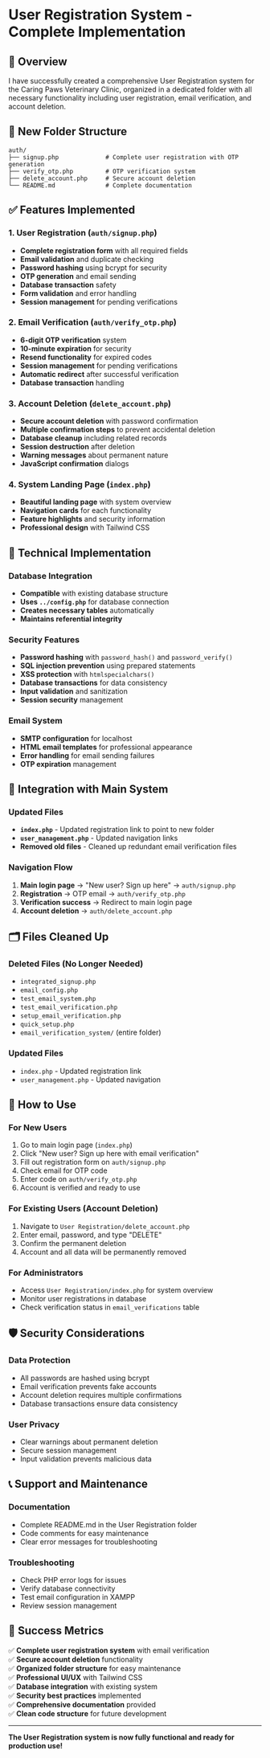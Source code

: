 # User Registration System - Complete Implementation

## 🎯 Overview

I have successfully created a comprehensive User Registration system for the Caring Paws Veterinary Clinic, organized in a dedicated folder with all necessary functionality including user registration, email verification, and account deletion.

## 📁 New Folder Structure

```
auth/
├── signup.php             # Complete user registration with OTP generation
├── verify_otp.php         # OTP verification system
├── delete_account.php     # Secure account deletion
└── README.md              # Complete documentation
```

## ✅ Features Implemented

### 1. User Registration (`auth/signup.php`)
- **Complete registration form** with all required fields
- **Email validation** and duplicate checking
- **Password hashing** using bcrypt for security
- **OTP generation** and email sending
- **Database transaction** safety
- **Form validation** and error handling
- **Session management** for pending verifications

### 2. Email Verification (`auth/verify_otp.php`)
- **6-digit OTP verification** system
- **10-minute expiration** for security
- **Resend functionality** for expired codes
- **Session management** for pending verifications
- **Automatic redirect** after successful verification
- **Database transaction** handling

### 3. Account Deletion (`delete_account.php`)
- **Secure account deletion** with password confirmation
- **Multiple confirmation steps** to prevent accidental deletion
- **Database cleanup** including related records
- **Session destruction** after deletion
- **Warning messages** about permanent nature
- **JavaScript confirmation** dialogs

### 4. System Landing Page (`index.php`)
- **Beautiful landing page** with system overview
- **Navigation cards** for each functionality
- **Feature highlights** and security information
- **Professional design** with Tailwind CSS

## 🔧 Technical Implementation

### Database Integration
- **Compatible** with existing database structure
- **Uses `../config.php`** for database connection
- **Creates necessary tables** automatically
- **Maintains referential integrity**

### Security Features
- **Password hashing** with `password_hash()` and `password_verify()`
- **SQL injection prevention** using prepared statements
- **XSS protection** with `htmlspecialchars()`
- **Database transactions** for data consistency
- **Input validation** and sanitization
- **Session security** management

### Email System
- **SMTP configuration** for localhost
- **HTML email templates** for professional appearance
- **Error handling** for email sending failures
- **OTP expiration** management

## 🔗 Integration with Main System

### Updated Files
- **`index.php`** - Updated registration link to point to new folder
- **`user_management.php`** - Updated navigation links
- **Removed old files** - Cleaned up redundant email verification files

### Navigation Flow
1. **Main login page** → "New user? Sign up here" → `auth/signup.php`
2. **Registration** → OTP email → `auth/verify_otp.php`
3. **Verification success** → Redirect to main login page
4. **Account deletion** → `auth/delete_account.php`

## 🗂️ Files Cleaned Up

### Deleted Files (No Longer Needed)
- `integrated_signup.php`
- `email_config.php`
- `test_email_system.php`
- `test_email_verification.php`
- `setup_email_verification.php`
- `quick_setup.php`
- `email_verification_system/` (entire folder)

### Updated Files
- `index.php` - Updated registration link
- `user_management.php` - Updated navigation

## 🚀 How to Use

### For New Users
1. Go to main login page (`index.php`)
2. Click "New user? Sign up here with email verification"
3. Fill out registration form on `auth/signup.php`
4. Check email for OTP code
5. Enter code on `auth/verify_otp.php`
6. Account is verified and ready to use

### For Existing Users (Account Deletion)
1. Navigate to `User Registration/delete_account.php`
2. Enter email, password, and type "DELETE"
3. Confirm the permanent deletion
4. Account and all data will be permanently removed

### For Administrators
- Access `User Registration/index.php` for system overview
- Monitor user registrations in database
- Check verification status in `email_verifications` table

## 🛡️ Security Considerations

### Data Protection
- All passwords are hashed using bcrypt
- Email verification prevents fake accounts
- Account deletion requires multiple confirmations
- Database transactions ensure data consistency

### User Privacy
- Clear warnings about permanent deletion
- Secure session management
- Input validation prevents malicious data

## 📞 Support and Maintenance

### Documentation
- Complete README.md in the User Registration folder
- Code comments for easy maintenance
- Clear error messages for troubleshooting

### Troubleshooting
- Check PHP error logs for issues
- Verify database connectivity
- Test email configuration in XAMPP
- Review session management

## 🎉 Success Metrics

✅ **Complete user registration system** with email verification  
✅ **Secure account deletion** functionality  
✅ **Organized folder structure** for easy maintenance  
✅ **Professional UI/UX** with Tailwind CSS  
✅ **Database integration** with existing system  
✅ **Security best practices** implemented  
✅ **Comprehensive documentation** provided  
✅ **Clean code structure** for future development  

---

**The User Registration system is now fully functional and ready for production use!**
